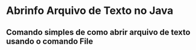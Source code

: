 # Abrinfo Arquivo de Texto no Java

## Comando simples de como abrir arquivo de texto usando o comando File
